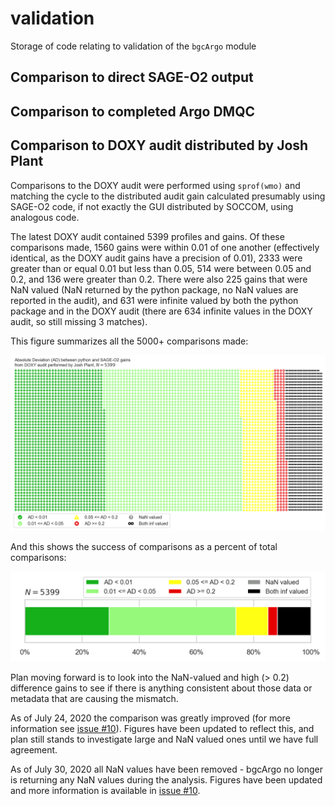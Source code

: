 # validation

Storage of code relating to validation of the `bgcArgo` module

## Comparison to direct SAGE-O2 output

## Comparison to completed Argo DMQC

## Comparison to DOXY audit distributed by Josh Plant

Comparisons to the DOXY audit were performed using `sprof(wmo)` and matching
the cycle to the distributed audit gain calculated presumably using SAGE-O2
code, if not exactly the GUI distributed by SOCCOM, using analogous code.

The latest DOXY audit contained 5399 profiles and gains. Of these comparisons
made, 1560 gains were within 0.01 of one another (effectively identical, as
the DOXY audit gains have a precision of 0.01), 2333 were greater than or
equal 0.01 but less than 0.05, 514 were between 0.05 and 0.2, and 136 were
greater than 0.2. There were also 225 gains that were NaN valued (NaN returned
by the python package, no NaN values are reported in the audit), and 631 were
infinite valued by both the python package and in the DOXY audit (there are 
634 infinite values in the DOXY audit, so still missing 3 matches).

This figure summarizes all the 5000+ comparisons made:

![All comparisons](https://raw.githubusercontent.com/ArgoCanada/BGC-QC/master/figures/doxy_audit/DOXY_audit_comparison_waffle_20200730.png)

And this shows the success of comparisons as a percent of total comparisons:

![Percent of comparison](https://raw.githubusercontent.com/ArgoCanada/BGC-QC/master/figures/doxy_audit/DOXY_audit_comparison_breakdown_20200730.png)

Plan moving forward is to look into the NaN-valued and high (> 0.2) difference
gains to see if there is anything consistent about those data or metadata
that are causing the mismatch.

As of July 24, 2020 the comparison was greatly improved (for more information
see [issue #10](https://github.com/ArgoCanada/BGC-QC/issues/10)). Figures have
been updated to reflect this, and plan still stands to investigate large and
NaN valued ones until we have full agreement.

As of July 30, 2020 all NaN values have been removed - bgcArgo no longer is
returning any NaN values during the analysis. Figures have been updated and
more information is available in
[issue #10](https://github.com/ArgoCanada/BGC-QC/issues/10).
